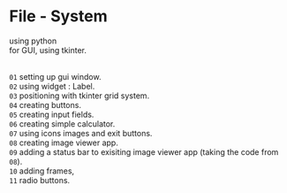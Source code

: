 # File - System

using python <br />
for GUI, using tkinter.<br /> <br />

`01` setting up gui window.<br />
`02` using widget : Label. <br />
`03` positioning with tkinter grid system.<br />
`04` creating buttons. <br />
`05` creating input fields. <br />
`06` creating simple calculator. <br />
`07` using icons images and exit buttons. <br />
`08` creating image viewer app. <br />
`09` adding a status bar to exisiting image viewer app (taking the code from `08`). <br />
`10` adding frames, <br />
`11` radio buttons. <br />

